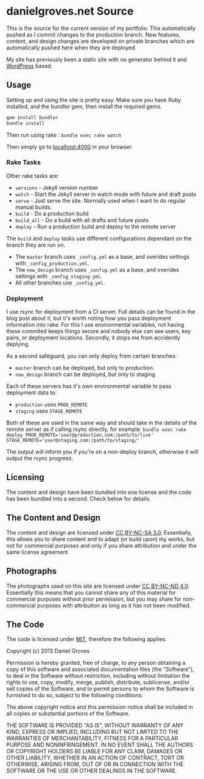 # danielgroves.net Source

This is the source for the current version of my portfolio. This automatically pushed as I commit changes to the production branch. New features, content, and design changes are developed on private branches which are automatically pushed here when they are deployed.

My site has previously been a static site with no generator behind it and [WordPress](http://wordpress.org "WordPress Publishing Platform") based.

## Usage

Setting up and using the site is pretty easy. Make sure you have Ruby installed, and the bundler gem, then install the required gems. 

```bash
gem install bundler
bundle install
```

Then run using rake : `bundle exec rake watch`

Then simply go to [localhost:4000](http://localhost:4000) in your browser.

### Rake Tasks

Other rake tasks are:
* `versions` - Jekyll version number
* `watch` - Start the Jekyll server in watch mode with future and draft posts
* `serve` - Just serve the site. Normally used when I want to do regular manual builds. 
* `build` - Do a production build
* `build_all` - Do a build with all drafts and future posts
* `deploy` - Run a production build and deploy to the remote server

The `build` and `deploy` tasks use different configurations dependant on the branch they are run on. 
* The `master` branch uses `_config.yml` as a base, and overides settings with `_config_production.yml`. 
* The `new_design` branch uses `_config.yml` as a base, and overides settings with `_config_staging.yml`.
* All other branches use `_config.yml`.

### Deployment

I use rsync for deployment from a CI server. Full details can be found in the blog post about it, but ti's worth noting how you pass deployment information into rake. For this I use environmental variables, not having these commited keeps things secure and nobody else can see users, key pairs, or deployment locations. Secondly, it stops me from accidently deplying. 

As a second safeguard, you can only deploy from certain branches:
* `master` branch can be deployed, but only to production. 
* `new_design` branch can be deployed, but only to staging. 

Each of these servers has it's own environmental variable to pass deployment data to:
* `production` uses `PROD_REMOTE`
* `staging` uses `STAGE_REMOTE`

Both of these are used in the same way and should take in the details of the remote server as if calling rsync directly, for example: `bundle exec rake deploy PROD_REMOTE='user@production.com:/path/to/live' STAGE_REMOTE='user@staging.com:/path/to/staging/'` 

The output will inform you if you're on a non-deploy branch, otherwise it will output the rsync progress. 

## Licensing

The content and design have been bundled into one license and the code has been bundled into a second. Check below for details.

## The Content and Design

The content and design are licensed under [CC BY-NC-SA 3.0](http://creativecommons.org/licenses/by-nc-sa/3.0/ "Creative Commons Attribution-NonCommercial-ShareAlike 3.0 Unported License"). Essentially, this allows you to share content and to adapt (or build upon) my works, but not for commercial purposes and only if you share attribution and under the same license agreement.

## Photographs

The photographs used on this site are licensed under [CC BY-NC-ND 4.0](http://creativecommons.org/licenses/by-nc-nd/4.0/ "Create Commons Attribution-NonCommercial-NoDerivatives 4.0 International License"). Essentially this means that you cannot share any of this material for commercial purposes without prior permission, but you may share for non-commercial purposes with attribution as long as it has not been modified.

## The Code

The code is licensed under [MIT](http://opensource.org/licenses/MIT "MIT License Agreement"), therefore the following applies:

Copyright (c) 2013 Daniel Groves

Permission is hereby granted, free of charge, to any person obtaining a copy of this software and associated documentation files (the "Software"), to deal in the Software without restriction, including without limitation the rights to use, copy, modify, merge, publish, distribute, sublicense, and/or sell copies of the Software, and to permit persons to whom the Software is furnished to do so, subject to the following conditions:

The above copyright notice and this permission notice shall be included in all copies or substantial portions of the Software.

THE SOFTWARE IS PROVIDED "AS IS", WITHOUT WARRANTY OF ANY KIND, EXPRESS OR IMPLIED, INCLUDING BUT NOT LIMITED TO THE WARRANTIES OF MERCHANTABILITY, FITNESS FOR A PARTICULAR PURPOSE AND NONINFRINGEMENT. IN NO EVENT SHALL THE AUTHORS OR COPYRIGHT HOLDERS BE LIABLE FOR ANY CLAIM, DAMAGES OR OTHER LIABILITY, WHETHER IN AN ACTION OF CONTRACT, TORT OR OTHERWISE, ARISING FROM, OUT OF OR IN CONNECTION WITH THE SOFTWARE OR THE USE OR OTHER DEALINGS IN THE SOFTWARE.
